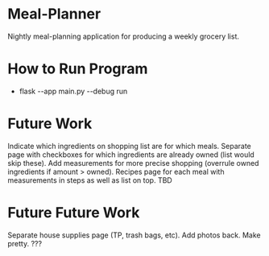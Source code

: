# Meal-Planner
Nightly meal-planning application for producing a weekly grocery list.

# How to Run Program
* flask --app main.py --debug run

# Future Work
Indicate which ingredients on shopping list are for which meals.
Separate page with checkboxes for which ingredients are already owned (list would skip these).
Add measurements for more precise shopping (overrule owned ingredients if amount > owned).
Recipes page for each meal with measurements in steps as well as list on top.
TBD

# Future Future Work
Separate house supplies page (TP, trash bags, etc).
Add photos back.
Make pretty.
???
